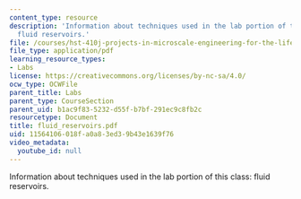 ```yaml
---
content_type: resource
description: 'Information about techniques used in the lab portion of this class:
  fluid reservoirs.'
file: /courses/hst-410j-projects-in-microscale-engineering-for-the-life-sciences-spring-2007/11564106018fa0a83ed39b43e1639f76_fluid_reservoirs.pdf
file_type: application/pdf
learning_resource_types:
- Labs
license: https://creativecommons.org/licenses/by-nc-sa/4.0/
ocw_type: OCWFile
parent_title: Labs
parent_type: CourseSection
parent_uid: b1ac9f83-5232-d55f-b7bf-291ec9c8fb2c
resourcetype: Document
title: fluid_reservoirs.pdf
uid: 11564106-018f-a0a8-3ed3-9b43e1639f76
video_metadata:
  youtube_id: null
---
```

Information about techniques used in the lab portion of this class: fluid reservoirs.
